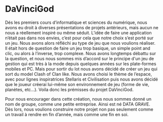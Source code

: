 # DaVinciGod

Dés les premiers cours d’informatique et sciences du numérique, nous avons eu droit à diverses présentations  de projets antérieurs, mais aucun ne nous a réellement inspiré ou même séduit. L’idée de faire une application n’était pas dans nos envies, c’est pour cela que notre choix s’est porté sur un jeu. Nous avons alors réfléchi au type de jeu que nous voulions réaliser. Il était hors de question de faire un jeu trop basique, un simple point and clic, ou alors à l’inverse, trop complexe. Nous avons longtemps débattu sur la question, et nous nous sommes mis d’accord sur le principe d'un jeu de gestion qui est très à la mode depuis quelques années sur les plate-formes mobiles et PC. Mais pour sortir du lot nous avons décidé de créer un jeu qui sort du model Clash of Clan like. Nous avons choisi le thème de l’espace, avec pour lignes inspiratrices Stellaris et Civilisation puis nous avons décidé que le joueur créerai lui-même son environnement de jeu (forme de vie, planètes, etc...). Voila donc les prémisses du projet DaVinciGod.

Pour nous encourager dans cette création, nous nous sommes donné un nom de groupe, comme une petite entreprise. Ainsi est né DATA GRAVE. Dès lors, nous voulions construire notre projet non pas seulement comme un travail à rendre en fin d’année, mais comme une fin en soi.
